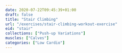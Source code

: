 ```yaml
---
date: 2020-07-22T09:45:39+01:00
draft: false
title: "Stair Climbing"
url: "/exercises/stair-climbing-workout-exercise"
eid: "stair"
collections: ["Push-up Variations"]
muscles: ["Calves"]
categories: ["Low Cardio"]
---
```

